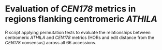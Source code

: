 # Evaluation of *CEN178* metrics in regions flanking centromeric *ATHILA*
R script applying permutation tests to evaluate the relationships between centromeric *ATHILA* and *CEN178* metrics (HORs and edit distance from the *CEN178* consensus) across all 66 accessions.

